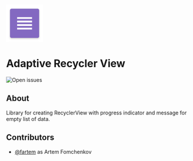 <img src="media/ic_app.png" height="100px" />

Adaptive Recycler View
=======================

![Open issues](https://img.shields.io/github/issues-raw/fartem/adaptive-recycler-view.svg?color=ff534a&style=flat-square)

About
-------------------

Library for creating RecyclerView with progress indicator and message for empty list of data.

Contributors
-------------------

* [@fartem](https://github.com/fartem) as Artem Fomchenkov